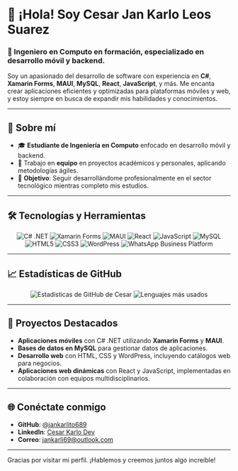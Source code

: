 # 👋 ¡Hola! Soy Cesar Jan Karlo Leos Suarez 

### 🚀 Ingeniero en Computo en formación, especializado en desarrollo móvil y backend.

Soy un apasionado del desarrollo de software con experiencia en **C#**, **Xamarin Forms**, **MAUI**, **MySQL**, **React**, **JavaScript**, y más. Me encanta crear aplicaciones eficientes y optimizadas para plataformas móviles y web, y estoy siempre en busca de expandir mis habilidades y conocimientos.

---

## 🌟 Sobre mí
- 🎓 **Estudiante de Ingeniería en Computo** enfocado en desarrollo móvil y backend.
- 👥 Trabajo en **equipo** en proyectos académicos y personales, aplicando metodologías ágiles.
- 🎯 **Objetivo**: Seguir desarrollándome profesionalmente en el sector tecnológico mientras completo mis estudios.

---

## 🛠️ Tecnologías y Herramientas
<div align="center">
  <img src="https://img.shields.io/badge/C%23-.NET%208.0-239120?logo=c-sharp&logoColor=fff" alt="C# .NET"/>
  <img src="https://img.shields.io/badge/Xamarin%20Forms-5.0-3498db?logo=xamarin&logoColor=fff" alt="Xamarin Forms"/>
  <img src="https://img.shields.io/badge/MAUI-8.0-ff69b4" alt="MAUI"/>
  <img src="https://img.shields.io/badge/React-JavaScript-61DAFB?logo=react&logoColor=fff" alt="React"/>
  <img src="https://img.shields.io/badge/JavaScript-ES6+-f7df1e?logo=javascript&logoColor=000" alt="JavaScript"/>
  <img src="https://img.shields.io/badge/MySQL-8.0-00758f?logo=mysql&logoColor=fff" alt="MySQL"/>
  <img src="https://img.shields.io/badge/HTML-5-E34F26?logo=html5&logoColor=fff" alt="HTML5"/>
  <img src="https://img.shields.io/badge/CSS-3-1572B6?logo=css3&logoColor=fff" alt="CSS3"/>
  <img src="https://img.shields.io/badge/WordPress-6.2.2-21759B?logo=wordpress&logoColor=fff" alt="WordPress"/>
  <img src="https://img.shields.io/badge/WhatsApp%20Business-Platform-25D366?logo=whatsapp&logoColor=fff" alt="WhatsApp Business Platform"/>
</div>

---

## 📈 Estadísticas de GitHub
<div align="center">
  <img src="https://github-readme-stats.vercel.app/api?username=jankarlito689&show_icons=true&theme=dark&count_private=true" alt="Estadísticas de GitHub de Cesar">
  <img src="https://github-readme-stats.vercel.app/api/top-langs/?username=jankarlito689&layout=compact&theme=dark" alt="Lenguajes más usados">
</div>

---

## 💼 Proyectos Destacados
- **Aplicaciones móviles** con C# .NET utilizando **Xamarin Forms** y **MAUI**.
- **Bases de datos en MySQL** para gestionar datos de aplicaciones.
- **Desarrollo web** con HTML, CSS y WordPress, incluyendo catálogos web para negocios.
- **Aplicaciones web dinámicas** con React y JavaScript, implementadas en colaboración con equipos multidisciplinarios.

---

## 🌐 Conéctate conmigo
- **GitHub**: [@jankarlito689](https://github.com/jankarlito689)
- **LinkedIn**: [Cesar Karlo Dev](http://www.linkedin.com/in/cesarkarlodev)
- **Correo**: jankarli69@outlook.com

---

Gracias por visitar mi perfil. ¡Hablemos y creemos juntos algo increíble!
